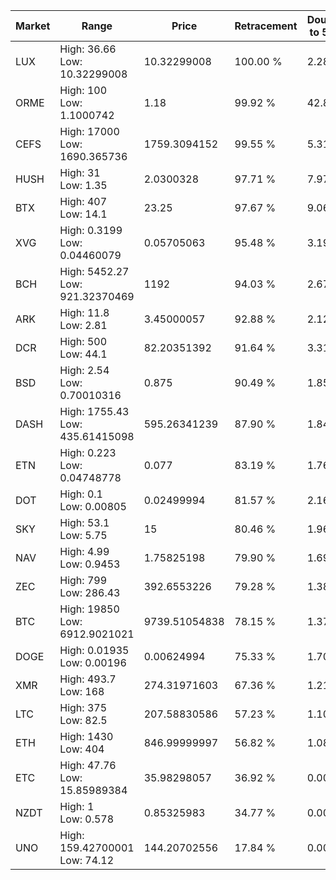 | Market | Range | Price| Retracement | Doubles to 50% |
| --- | --- | --- | --- | --- |
| LUX | High: 36.66<br />Low: 10.32299008 | 10.32299008 | 100.00 % | 2.28 |
| ORME | High: 100<br />Low: 1.1000742 | 1.18 | 99.92 % | 42.84 |
| CEFS | High: 17000<br />Low: 1690.365736 | 1759.3094152 | 99.55 % | 5.31 |
| HUSH | High: 31<br />Low: 1.35 | 2.0300328 | 97.71 % | 7.97 |
| BTX | High: 407<br />Low: 14.1 | 23.25 | 97.67 % | 9.06 |
| XVG | High: 0.3199<br />Low: 0.04460079 | 0.05705063 | 95.48 % | 3.19 |
| BCH | High: 5452.27<br />Low: 921.32370469 | 1192 | 94.03 % | 2.67 |
| ARK | High: 11.8<br />Low: 2.81 | 3.45000057 | 92.88 % | 2.12 |
| DCR | High: 500<br />Low: 44.1 | 82.20351392 | 91.64 % | 3.31 |
| BSD | High: 2.54<br />Low: 0.70010316 | 0.875 | 90.49 % | 1.85 |
| DASH | High: 1755.43<br />Low: 435.61415098 | 595.26341239 | 87.90 % | 1.84 |
| ETN | High: 0.223<br />Low: 0.04748778 | 0.077 | 83.19 % | 1.76 |
| DOT | High: 0.1<br />Low: 0.00805 | 0.02499994 | 81.57 % | 2.16 |
| SKY | High: 53.1<br />Low: 5.75 | 15 | 80.46 % | 1.96 |
| NAV | High: 4.99<br />Low: 0.9453 | 1.75825198 | 79.90 % | 1.69 |
| ZEC | High: 799<br />Low: 286.43 | 392.6553226 | 79.28 % | 1.38 |
| BTC | High: 19850<br />Low: 6912.9021021 | 9739.51054838 | 78.15 % | 1.37 |
| DOGE | High: 0.01935<br />Low: 0.00196 | 0.00624994 | 75.33 % | 1.70 |
| XMR | High: 493.7<br />Low: 168 | 274.31971603 | 67.36 % | 1.21 |
| LTC | High: 375<br />Low: 82.5 | 207.58830586 | 57.23 % | 1.10 |
| ETH | High: 1430<br />Low: 404 | 846.99999997 | 56.82 % | 1.08 |
| ETC | High: 47.76<br />Low: 15.85989384 | 35.98298057 | 36.92 % | 0.00 |
| NZDT | High: 1<br />Low: 0.578 | 0.85325983 | 34.77 % | 0.00 |
| UNO | High: 159.42700001<br />Low: 74.12 | 144.20702556 | 17.84 % | 0.00 |
